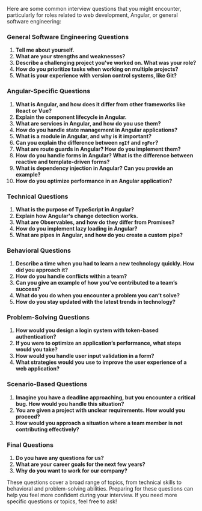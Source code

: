 Here are some common interview questions that you might encounter, particularly for roles related to web development, Angular, or general software engineering:

### General Software Engineering Questions

1. **Tell me about yourself.**
2. **What are your strengths and weaknesses?**
3. **Describe a challenging project you've worked on. What was your role?**
4. **How do you prioritize tasks when working on multiple projects?**
5. **What is your experience with version control systems, like Git?**

### Angular-Specific Questions

1. **What is Angular, and how does it differ from other frameworks like React or Vue?**
2. **Explain the component lifecycle in Angular.**
3. **What are services in Angular, and how do you use them?**
4. **How do you handle state management in Angular applications?**
5. **What is a module in Angular, and why is it important?**
6. **Can you explain the difference between `ngIf` and `ngFor`?**
7. **What are route guards in Angular? How do you implement them?**
8. **How do you handle forms in Angular? What is the difference between reactive and template-driven forms?**
9. **What is dependency injection in Angular? Can you provide an example?**
10. **How do you optimize performance in an Angular application?**

### Technical Questions

1. **What is the purpose of TypeScript in Angular?**
2. **Explain how Angular's change detection works.**
3. **What are Observables, and how do they differ from Promises?**
4. **How do you implement lazy loading in Angular?**
5. **What are pipes in Angular, and how do you create a custom pipe?**

### Behavioral Questions

1. **Describe a time when you had to learn a new technology quickly. How did you approach it?**
2. **How do you handle conflicts within a team?**
3. **Can you give an example of how you’ve contributed to a team’s success?**
4. **What do you do when you encounter a problem you can’t solve?**
5. **How do you stay updated with the latest trends in technology?**

### Problem-Solving Questions

1. **How would you design a login system with token-based authentication?**
2. **If you were to optimize an application’s performance, what steps would you take?**
3. **How would you handle user input validation in a form?**
4. **What strategies would you use to improve the user experience of a web application?**

### Scenario-Based Questions

1. **Imagine you have a deadline approaching, but you encounter a critical bug. How would you handle this situation?**
2. **You are given a project with unclear requirements. How would you proceed?**
3. **How would you approach a situation where a team member is not contributing effectively?**

### Final Questions

1. **Do you have any questions for us?**
2. **What are your career goals for the next few years?**
3. **Why do you want to work for our company?**

These questions cover a broad range of topics, from technical skills to behavioral and problem-solving abilities. Preparing for these questions can help you feel more confident during your interview. If you need more specific questions or topics, feel free to ask!